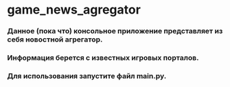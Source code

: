 # game_news_agregator
### Данное (пока что) консольное  приложение представляет из себя новостной агрегатор. 
### Информация берется с известных игровых порталов.
### Для использования запустите файл main.py.
